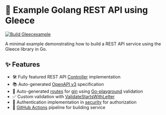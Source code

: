 # 🎯 Example Golang REST API using Gleece

[![Build Gleecexample](https://github.com/gopher-fleece/gleecexample/actions/workflows/build.yml/badge.svg?branch=main)](https://github.com/gopher-fleece/gleecexample/actions/workflows/build.yml)

A minimal example demonstrating how to build a REST API service using the Gleece library in Go.

## ✨ Features

- 🛠️ Fully featured REST API [Controller](./controllers/gleecexample.ctrl.go) implementation
- 📚 Auto-generated [OpenAPI v3](./openapi/swagger.json) specification 
- 🔄 Auto-generated [routes](./routes/generated-gleece.go) for [gin](https://github.com/gin-gonic/gin) using [Go-playground](https://github.com/go-playground/validator) validation
- ✅ Custom validation with [ValidateStartsWithLetter](./validators/custom.validators.go)
- 🔐 Authentication implementation in [security](./security/authentication.go) for authorization
- 🔄 [GitHub Actions](./.github/workflows/build.yml) pipeline for building service